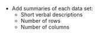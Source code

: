 * Add summaries of each data set:
    * Short verbal descriptions
    * Number of rows
    * Number of columns
